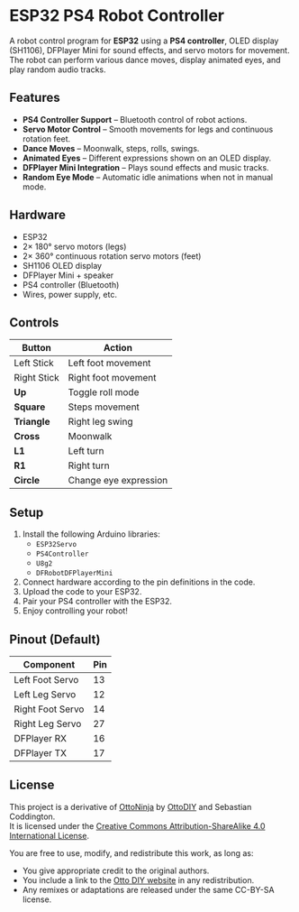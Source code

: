 # ESP32 PS4 Robot Controller

A robot control program for **ESP32** using a **PS4 controller**, OLED display (SH1106), DFPlayer Mini for sound effects, and servo motors for movement.  
The robot can perform various dance moves, display animated eyes, and play random audio tracks.

## Features
- **PS4 Controller Support** – Bluetooth control of robot actions.
- **Servo Motor Control** – Smooth movements for legs and continuous rotation feet.
- **Dance Moves** – Moonwalk, steps, rolls, swings.
- **Animated Eyes** – Different expressions shown on an OLED display.
- **DFPlayer Mini Integration** – Plays sound effects and music tracks.
- **Random Eye Mode** – Automatic idle animations when not in manual mode.

## Hardware
- ESP32
- 2× 180° servo motors (legs)
- 2× 360° continuous rotation servo motors (feet)
- SH1106 OLED display
- DFPlayer Mini + speaker
- PS4 controller (Bluetooth)
- Wires, power supply, etc.

## Controls
| Button         | Action                       |
|----------------|------------------------------|
| Left Stick     | Left foot movement           |
| Right Stick    | Right foot movement          |
| **Up**         | Toggle roll mode             |
| **Square**     | Steps movement               |
| **Triangle**   | Right leg swing               |
| **Cross**      | Moonwalk                      |
| **L1**         | Left turn                     |
| **R1**         | Right turn                    |
| **Circle**     | Change eye expression         |

## Setup
1. Install the following Arduino libraries:
   - `ESP32Servo`
   - `PS4Controller`
   - `U8g2`
   - `DFRobotDFPlayerMini`
2. Connect hardware according to the pin definitions in the code.
3. Upload the code to your ESP32.
4. Pair your PS4 controller with the ESP32.
5. Enjoy controlling your robot!

## Pinout (Default)
| Component         | Pin |
|-------------------|-----|
| Left Foot Servo   | 13  |
| Left Leg Servo    | 12  |
| Right Foot Servo  | 14  |
| Right Leg Servo   | 27  |
| DFPlayer RX       | 16  |
| DFPlayer TX       | 17  |

## License

This project is a derivative of [OttoNinja](https://github.com/OttoDIY/OttoNinja) by [OttoDIY](https://www.ottodiy.com) and Sebastian Coddington.  
It is licensed under the [Creative Commons Attribution-ShareAlike 4.0 International License](https://creativecommons.org/licenses/by-sa/4.0/).

You are free to use, modify, and redistribute this work, as long as:
- You give appropriate credit to the original authors.
- You include a link to the [Otto DIY website](https://www.ottodiy.com) in any redistribution.
- Any remixes or adaptations are released under the same CC-BY-SA license.

